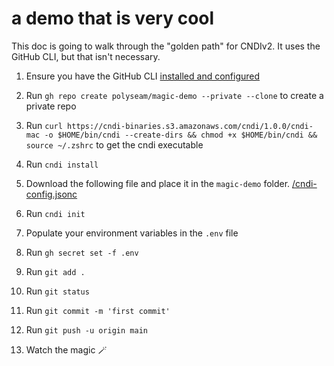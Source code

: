 # a demo that is very cool

This doc is going to walk through the "golden path" for CNDIv2. It uses the GitHub CLI, but that isn't necessary.

1. Ensure you have the GitHub CLI [installed and configured](https://docs.github.com/en/github-cli/github-cli/quickstart)

2. Run `gh repo create polyseam/magic-demo --private --clone` to create a private repo

3. Run `curl https://cndi-binaries.s3.amazonaws.com/cndi/1.0.0/cndi-mac -o $HOME/bin/cndi --create-dirs && chmod +x $HOME/bin/cndi && source ~/.zshrc` to get the cndi executable

4. Run `cndi install`

5. Download the following file and place it in the `magic-demo` folder. [/cndi-config.jsonc](/cndi-config.jsonc)

6. Run `cndi init`

7. Populate your environment variables in the `.env` file

8. Run `gh secret set -f .env`

9. Run `git add .`

10. Run `git status`

11. Run `git commit -m 'first commit'`

12. Run `git push -u origin main`

13. Watch the magic 🪄